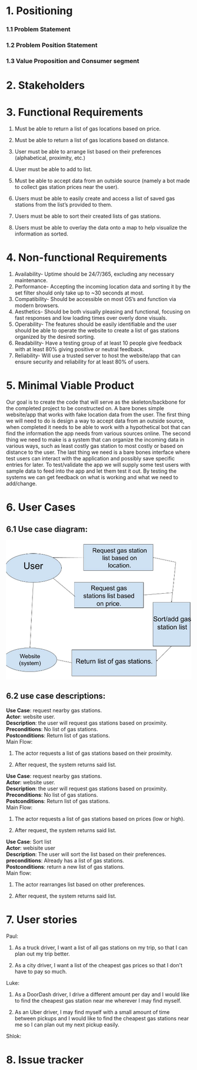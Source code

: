 # 1. Positioning

### 1.1 Problem Statement

### 1.2 Problem Position Statement

### 1.3 Value Proposition and Consumer segment

# 2. Stakeholders

# 3. Functional Requirements  

1. Must be able to return a list of gas locations based on price.  

2. Must be able to return a list of gas locations based on distance.  

3. User must be able to arrange list based on their preferences (alphabetical,
  proximity, etc.)  

4. User must be able to add to list.  

5. Must be able to accept data from an outside source (namely a bot made to
  collect gas station prices near the user).  

6. Users must be able to easily create and access a list of saved gas stations
from the list’s provided to them.

7. Users must be able to sort their created lists of gas stations.

8. Users must be able to overlay the data onto a map to help visualize the
information as sorted.


# 4.  Non-functional Requirements

1. Availability- Uptime should be 24/7/365, excluding any necessary maintenance.  
2. Performance- Accepting the incoming location data and sorting it by the set filter should only take up to ~30 seconds at most.  
3. Compatibility- Should be accessible on most OS’s and function via modern browsers.
4. Aesthetics- Should be both visually pleasing and functional, focusing on fast responses and low loading times over overly done visuals.  
5. Operability- The features should be easily identifiable and the user should be able to operate the website to create a list of gas stations organized by the desired sorting.  
6. Readability- Have a testing group of at least 10 people give feedback with at least 80% giving positive or neutral feedback.  
7. Reliability- Will use a trusted server to host the website/app that can ensure security and reliability for at least 80% of users.  


# 5.  Minimal Viable Product

Our goal is to create the code that will serve as the skeleton/backbone for the
completed project to be constructed on. A bare bones simple website/app that
works with fake location data from the user. The first thing we will need to do
is design a way to accept data from an outside source, when completed it needs
to be able to work with a hypothetical bot that can find the information the app
needs from various sources online. The second thing we need to make is a system
that can organize the incoming data in various ways, such as least costly gas
station to most costly or based on distance to the user. The last thing we need
is a bare bones interface where test users can interact with the application and
possibly save specific entries for later. To test/validate the app we will supply
some test users with sample data to feed into the app and let them test it out.
By testing the systems we can get feedback on what is working and what we need
to add/change.


# 6. User Cases  

## 6.1 Use case diagram:  

![Use case diagram](D2_usercases.jpg)  

## 6.2 use case descriptions:  

**Use Case**: request nearby gas stations.  
**Actor**: website user.  
**Description**: the user will request gas stations based on proximity.  
**Preconditions**: No list of gas stations.  
**Postconditions**: Return list of gas stations.  
Main Flow:  

1. The actor requests a list of gas stations based on their proximity.  

2. After request, the system returns said list.

**Use Case**: request nearby gas stations.  
**Actor**: website user.  
**Description**: the user will request gas stations based on proximity.  
**Preconditions**: No list of gas stations.  
**Postconditions**: Return list of gas stations.  
Main Flow:  

1. The actor requests a list of gas stations based on prices (low or high).  

2. After request, the system returns said list.  

**Use Case**: Sort list  
**Actor**: webisite user  
**Description**: The user will sort the list based on their preferences.  
**preconditions**: Already has a list of gas stations.  
**Postconditions**: return a new list of gas stations.  
Main flow:  

1. The actor rearranges list based on other preferences.  

2. After request, the system returns said list.  

# 7. User stories  

Paul:  
1. As a truck driver, I want a list of all gas stations on my trip, so that
I can plan out my trip better.  

2. As a city driver, I want a list of the cheapest gas prices so that I don't
have to pay so much.  

Luke:  
1. As a DoorDash driver, I drive a different amount per day and I would like to
find the cheapest gas station near me wherever I may find myself.

2. As an Uber driver, I may find myself with a small amount of time between
pickups and I would like to find the cheapest gas stations near me so I can
plan out my next pickup easily.

Shlok:

# 8. Issue tracker  
